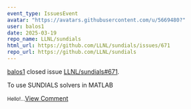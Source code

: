 ```yaml
---
event_type: IssuesEvent
avatar: "https://avatars.githubusercontent.com/u/5669480?"
user: balos1
date: 2025-03-19
repo_name: LLNL/sundials
html_url: https://github.com/LLNL/sundials/issues/671
repo_url: https://github.com/LLNL/sundials
---
```


<a href='https://github.com/balos1' target='_blank'>balos1</a> closed issue <a href='https://github.com/LLNL/sundials/issues/671' target='_blank'>LLNL/sundials#671</a>.

<p>To use SUNDIALS solvers in MATLAB</p><small>Hello!...</small><a href='https://github.com/LLNL/sundials/issues/671' target='_blank'>View Comment</a>